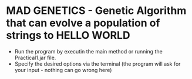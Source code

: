 # MAD GENETICS - Genetic Algorithm that can evolve a population of strings to HELLO WORLD

* Run the program by executin the main method or running the Practical1.jar file. 
* Specify the desired options via the terminal (the program will ask for your input - nothing can go wrong here)